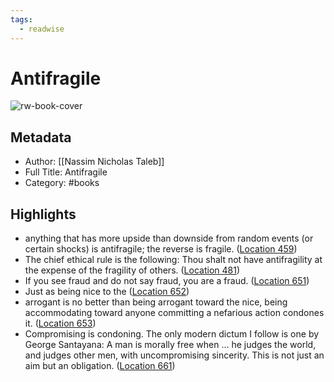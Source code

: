 ```yaml
---
tags:
  - readwise
---
```


# Antifragile

![rw-book-cover](https://images-na.ssl-images-amazon.com/images/I/412CsqHl9eL._SL200_.jpg)

## Metadata
- Author: [[Nassim Nicholas Taleb]]
- Full Title: Antifragile
- Category: #books

## Highlights
- anything that has more upside than downside from random events (or certain shocks) is antifragile; the reverse is fragile. ([Location 459](https://readwise.io/to_kindle?action=open&asin=B009K6DKTS&location=459))
- The chief ethical rule is the following: Thou shalt not have antifragility at the expense of the fragility of others. ([Location 481](https://readwise.io/to_kindle?action=open&asin=B009K6DKTS&location=481))
- If you see fraud and do not say fraud, you are a fraud. ([Location 651](https://readwise.io/to_kindle?action=open&asin=B009K6DKTS&location=651))
- Just as being nice to the ([Location 652](https://readwise.io/to_kindle?action=open&asin=B009K6DKTS&location=652))
- arrogant is no better than being arrogant toward the nice, being accommodating toward anyone committing a nefarious action condones it. ([Location 653](https://readwise.io/to_kindle?action=open&asin=B009K6DKTS&location=653))
- Compromising is condoning. The only modern dictum I follow is one by George Santayana: A man is morally free when … he judges the world, and judges other men, with uncompromising sincerity. This is not just an aim but an obligation. ([Location 661](https://readwise.io/to_kindle?action=open&asin=B009K6DKTS&location=661))

